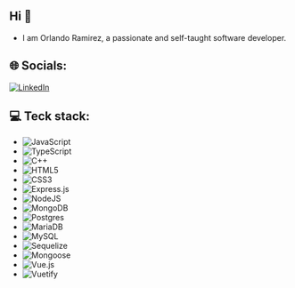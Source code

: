 ## Hi 👋
- I am Orlando Ramirez, a passionate and self-taught software developer.

## 🌐 Socials:
[![LinkedIn](https://img.shields.io/badge/LinkedIn-Orlando-blue)](https://linkedin.com/in/orlando-ramírez-a81944279)

## 💻 Teck stack:
- ![JavaScript](https://img.shields.io/badge/-JavaScript-F7DF1E?style=flat&logo=javascript&logoColor=black)
- ![TypeScript](https://img.shields.io/badge/-TypeScript-3178C6?style=flat&logo=typescript&logoColor=white)
- ![C++](https://img.shields.io/badge/-C++-00599C?style=flat&logo=cplusplus&logoColor=white)
- ![HTML5](https://img.shields.io/badge/-HTML5-E34F26?style=flat&logo=html5&logoColor=white)
- ![CSS3](https://img.shields.io/badge/-CSS3-1572B6?style=flat&logo=css3&logoColor=white)
- ![Express.js](https://img.shields.io/badge/-Express.js-000000?style=flat&logo=express&logoColor=white)
- ![NodeJS](https://img.shields.io/badge/-NodeJS-339933?style=flat&logo=nodedotjs&logoColor=white)
- ![MongoDB](https://img.shields.io/badge/-MongoDB-47A248?style=flat&logo=mongodb&logoColor=white)
- ![Postgres](https://img.shields.io/badge/-Postgres-336791?style=flat&logo=postgresql&logoColor=white)
- ![MariaDB](https://img.shields.io/badge/MariaDB-003545?style=flat&logo=mariadb&logoColor=white)
- ![MySQL](https://img.shields.io/badge/MySQL-4479A1?style=flat&logo=mysql&logoColor=white)
- ![Sequelize](https://img.shields.io/badge/Sequelize-52B0E7?style=flat&logo=sequelize&logoColor=white)
- ![Mongoose](https://img.shields.io/badge/Mongoose-880000?style=flat&logo=mongoose&logoColor=white)
- ![Vue.js](https://img.shields.io/badge/-Vue.js-4FC08D?style=flat&logo=vue-dot-js&logoColor=white)
- ![Vuetify](https://img.shields.io/badge/Vuetify-1867C0?style=flat&logo=vuetify&logoColor=AEDDFF)
<!--
**Ojrb11113/Ojrb11113** is a ✨ _special_ ✨ repository because its `README.md` (this file) appears on your GitHub profile.

Here are some ideas to get you started:

- 🔭 I’m currently working on ...
- 🌱 I’m currently learning ...
- 👯 I’m looking to collaborate on ...
- 🤔 I’m looking for help with ...
- 💬 Ask me about ...
- 📫 How to reach me: ...
- 😄 Pronouns: ...
- ⚡ Fun fact: ...
-->
